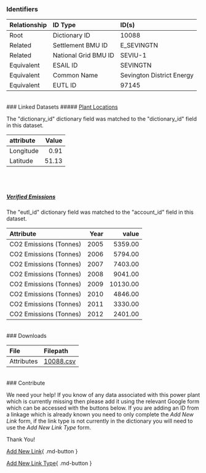 ### Identifiers

| Relationship   | ID Type              | ID(s)                     |
|:---------------|:---------------------|:--------------------------|
| Root           | Dictionary ID        | 10088                     |
| Related        | Settlement BMU ID    | E_SEVINGTN                |
| Related        | National Grid BMU ID | SEVIU-1                   |
| Equivalent     | ESAIL ID             | SEVINGTN                  |
| Equivalent     | Common Name          | Sevington District Energy |
| Equivalent     | EUTL ID              | 97145                     |

<br>
### Linked Datasets
##### <a href="https://osuked.github.io/Power-Station-Dictionary/datasets/plant-locations">Plant Locations</a>



The "dictionary_id" dictionary field was matched to the "dictionary_id" field in this dataset.

| attribute   |   Value |
|:------------|--------:|
| Longitude   |    0.91 |
| Latitude    |   51.13 |

<br><br>
##### <a href="https://osuked.github.io/Power-Station-Dictionary/datasets/verified-emissions">Verified Emissions</a>



The "eutl_id" dictionary field was matched to the "account_id" field in this dataset.

| Attribute              |   Year |    value |
|:-----------------------|-------:|---------:|
| CO2 Emissions (Tonnes) |   2005 |  5359.00 |
| CO2 Emissions (Tonnes) |   2006 |  5794.00 |
| CO2 Emissions (Tonnes) |   2007 |  7403.00 |
| CO2 Emissions (Tonnes) |   2008 |  9041.00 |
| CO2 Emissions (Tonnes) |   2009 | 10130.00 |
| CO2 Emissions (Tonnes) |   2010 |  4846.00 |
| CO2 Emissions (Tonnes) |   2011 |  3330.00 |
| CO2 Emissions (Tonnes) |   2012 |  2401.00 |


<br>
### Downloads


| File       | Filepath                                                                              |
|:-----------|:--------------------------------------------------------------------------------------|
| Attributes | [10088.csv](https://osuked.github.io/Power-Station-Dictionary/object_attrs/10088.csv) |


<br>
### Contribute

We need your help! If you know of any data associated with this power plant which is currently missing then please add it using the relevant Google form which can be accessed with the buttons below.  If you are adding an ID from a linkage which is already known you need to only complete the *Add New Link* form, if the link type is not currently in the dictionary you will need to use the *Add New Link Type* form.

Thank You!

[Add New Link](https://docs.google.com/forms/d/e/1FAIpQLSc5jRsQ7NgiLLXbwo9PUdwTQyuqbRwThltG56-o6NVSe7E_nw/viewform?usp=pp_url&entry.251912331=10088){ .md-button }

[Add New Link Type](https://docs.google.com/forms/d/e/1FAIpQLSdQfLmfOR0Vw4Z7gDQAIhBbqIifd1RuSFPKmDQpROhOqjo7ew/viewform?usp=pp_url&entry.2141539628=10088){ .md-button }